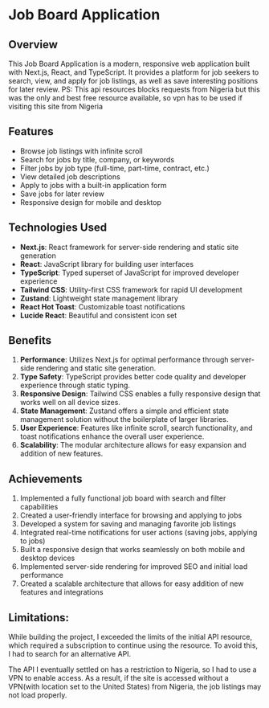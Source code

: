 # Job Board Application

## Overview

This Job Board Application is a modern, responsive web application built with Next.js, React, and TypeScript. It provides a platform for job seekers to search, view, and apply for job listings, as well as save interesting positions for later review.
PS: This api resources blocks requests from Nigeria but this was the only and best free resource available, so vpn has to be used if visiting this site from Nigeria


## Features

- Browse job listings with infinite scroll
- Search for jobs by title, company, or keywords
- Filter jobs by job type (full-time, part-time, contract, etc.)
- View detailed job descriptions
- Apply to jobs with a built-in application form
- Save jobs for later review
- Responsive design for mobile and desktop

## Technologies Used

- **Next.js**: React framework for server-side rendering and static site generation
- **React**: JavaScript library for building user interfaces
- **TypeScript**: Typed superset of JavaScript for improved developer experience
- **Tailwind CSS**: Utility-first CSS framework for rapid UI development
- **Zustand**: Lightweight state management library
- **React Hot Toast**: Customizable toast notifications
- **Lucide React**: Beautiful and consistent icon set

## Benefits

1. **Performance**: Utilizes Next.js for optimal performance through server-side rendering and static site generation.
2. **Type Safety**: TypeScript provides better code quality and developer experience through static typing.
3. **Responsive Design**: Tailwind CSS enables a fully responsive design that works well on all device sizes.
4. **State Management**: Zustand offers a simple and efficient state management solution without the boilerplate of larger libraries.
5. **User Experience**: Features like infinite scroll, search functionality, and toast notifications enhance the overall user experience.
6. **Scalability**: The modular architecture allows for easy expansion and addition of new features.

## Achievements

1. Implemented a fully functional job board with search and filter capabilities
2. Created a user-friendly interface for browsing and applying to jobs
3. Developed a system for saving and managing favorite job listings
4. Integrated real-time notifications for user actions (saving jobs, applying to jobs)
5. Built a responsive design that works seamlessly on both mobile and desktop devices
6. Implemented server-side rendering for improved SEO and initial load performance
7. Created a scalable architecture that allows for easy addition of new features and integrations

## Limitations:
While building the project, I exceeded the limits of the initial API resource, which required a subscription to continue using the resource. To avoid this, I had to search for an alternative API.

The API I eventually settled on has a restriction to Nigeria, so I had to use a VPN to enable access. As a result, if the site is accessed without a VPN(with location set to the United States) from Nigeria, the job listings may not load properly.

